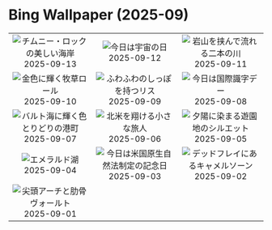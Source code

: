 # Bing Wallpaper (2025-09)

|  |  |  |
|:---:|:---:|:---:|
| ![](https://www.bing.com/th?id=OHR.PointReyesSeashore_JA-JP7685899201_400x240.jpg "チムニー・ロックの美しい海岸") 2025-09-13 | ![](https://www.bing.com/th?id=OHR.SpaceDay2025_JA-JP8112086826_400x240.jpg "今日は宇宙の日") 2025-09-12 | ![](https://www.bing.com/th?id=OHR.ExtremaduraJamon_JA-JP6016561282_400x240.jpg "岩山を挟んで流れる二本の川") 2025-09-11 |
| ![](https://www.bing.com/th?id=OHR.YorkshireHay_JA-JP4491584308_400x240.jpg "金色に輝く牧草ロール") 2025-09-10 | ![](https://www.bing.com/th?id=OHR.SwissSquirrel_JA-JP3789357030_400x240.jpg "ふわふわのしっぽを持つリス") 2025-09-09 | ![](https://www.bing.com/th?id=OHR.OrchardLibrary_JA-JP1251489199_400x240.jpg "今日は国際識字デー") 2025-09-08 |
| ![](https://www.bing.com/th?id=OHR.BlueGdansk_JA-JP0907344323_400x240.jpg "バルト海に輝く色とりどりの港町") 2025-09-07 | ![](https://www.bing.com/th?id=OHR.RufousHummer_JA-JP7090993703_400x240.jpg "北米を翔ける小さな旅人") 2025-09-06 | ![](https://www.bing.com/th?id=OHR.SunsetPier_JA-JP6277978338_400x240.jpg "夕陽に染まる遊園地のシルエット") 2025-09-05 |
| ![](https://www.bing.com/th?id=OHR.YohoNP_JA-JP5965096200_400x240.jpg "エメラルド湖") 2025-09-04 | ![](https://www.bing.com/th?id=OHR.MinnesotaWaters_JA-JP5876109313_400x240.jpg "今日は米国原生自然法制定の記念日") 2025-09-03 | ![](https://www.bing.com/th?id=OHR.DeadvleiTrees_JA-JP5847596989_400x240.jpg "デッドフレイにあるキャメルソーン") 2025-09-02 |
| ![](https://www.bing.com/th?id=OHR.SaintBarbaras_JA-JP5804029970_400x240.jpg "尖頭アーチと肋骨ヴォールト") 2025-09-01 |  |  |
